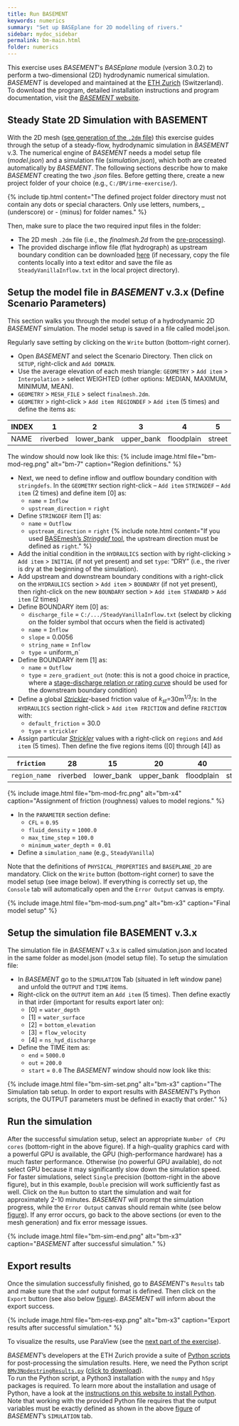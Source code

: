 ```yaml
---
title: Run BASEMENT
keywords: numerics
summary: "Set up BASEplane for 2D modelling of rivers."
sidebar: mydoc_sidebar
permalink: bm-main.html
folder: numerics
---
```


This exercise uses *BASEMENT*'s *BASEplane* module (version 3.0.2) to perform a two-dimensional (2D) hydrodynamic numerical simulation. *BASEMENT* is developed and maintained at the [ETH Zurich](https://ethz.ch/en.html) (Switzerland). To download the program, detailed installation instructions and program documentation, visit the  [*BASEMENT* website](https://basement.ethz.ch/).

## Steady State 2D Simulation with BASEMENT
With the 2D mesh ([see generation of the `.2dm` file](#bm-pre.html)) this exercise guides through the setup of a steady-flow, hydrodynamic simulation in *BASEMENT* v.3. The numerical engine of *BASEMENT* needs a model setup file (*model.json*) and a simulation file (*simulation.json*), which both are created automatically by *BASEMENT*. The following sections describe how to make *BASEMENT* creating the two *.json* files. Before getting there, create a new project folder of your choice (e.g., `C:/BM/irme-exercise/`). 

{% include tip.html content="The defined project folder directory must not contain any dots or special characters. Only use letters, numbers, *_* (underscore) or *-* (minus) for folder names." %} 

Then, make sure to place the two required input files in the folder: 

- The 2D mesh `.2dm` file (i.e., the *finalmesh.2d* from the [pre-processing](bm-pre.html)).
- The provided discharge inflow file (flat hydrograph) as upstream boundary condition can be downloaded [here](https://github.com/hydro-informatics/materials/blob/master/numerics/SteadyVanillaInflow.txt) (if necessary, copy the file contents locally into a text editor and save the file as `SteadyVanillaInflow.txt` in the local project directory).


##	Setup the model file in *BASEMENT* v.3.x (Define Scenario Parameters)
This section walks you through the model setup of a hydrodynamic 2D *BASEMENT* simulation. The model setup is saved in a file called model.json. 

Regularly save setting by clicking on the `Write` button (bottom-right corner).
- Open *BASEMENT* and select the Scenario Directory. Then click on `SETUP`, right-click and `Add DOMAIN`. 
- Use the average elevation of each mesh triangle: `GEOMETRY` > `Add item` > `Interpolation` > select WEIGHTED (other options: MEDIAN, MAXIMUM, MINIMUM, MEAN).
- `GEOMETRY` > `MESH_FILE` > select `finalmesh.2dm`.
- `GEOMETRY` > right-click > `Add item REGIONDEF` > `Add item` (5 times) and define the items as:

| INDEX | 1        | 2          | 3          | 4          | 5      |
|-------|----------|------------|------------|------------|--------|
| NAME  | riverbed | lower_bank | upper_bank | floodplain | street |

The window should now look like this:
<a name="bm-mod-reg"></a>
{% include image.html file="bm-mod-reg.png" alt="bm-7" caption="Region definitions." %} 
 
- Next, we need to define inflow and outflow boundary condition with `stringdefs`. In the `GEOMETRY` section right-click – `Add item` `STRINGDEF` – `Add item` (2 times) and define item [0] as:
    * `name` = `Inflow`
    * `upstream_direction` = `right`
- Define `STRINGDEF` item [1] as:
    * `name` = `Outflow`
    * `upstream_direction` = `right` 
    {% include note.html content="If you used [BASEmesh’s *Stringdef* tool](bm-pre.html#stringdef), the upstream direction must be defined as `right`." %}
- Add the initial condition in the `HYDRAULICS` section with by right-clicking > `Add item` > `INITIAL` (if not yet present) and set `type`: “DRY” (i.e., the river is dry at the beginning of the simulation).<a name="init"></a>
- Add upstream and downstream boundary conditions with a right-click on the `HYDRAULICS` section > `Add item` > `BOUNDARY` (if not yet present), then right-click on the new `BOUNDARY` section > `Add item STANDARD` > `Add item` (2 times) 
- Define BOUNDARY item [0] as:<a name="bound"></a>
    * `discharge_file` = `C:/.../SteadyVanillaInflow.txt` (select by clicking on the folder symbol that occurs when the field is activated)
    * `name` = `Inflow`
    * `slope` = 0.0056
    * `string_name` = `Inflow`
    * `type` = uniform_n`
- Define BOUNDARY item [1] as:
    * `name` = `Outflow`
    * `type` = `zero_gradient_out` (note: this is not a good choice in practice, where a [stage-discharge relation or rating curve](https://en.wikipedia.org/wiki/Rating_curve) should be used for the downstream boundary condition)
- Define a global [*Strickler*](https://en.wikipedia.org/wiki/Manning_formula)-based friction value of *k<sub>st</sub>*=30m<sup>1/3</sup>/s: In the `HYDRAULICS` section right-click > `Add item FRICTION` and define `FRICTION` with:
    * `default_friction` = 30.0
    * `type` = `strickler`
- Assign particular [*Strickler*](https://en.wikipedia.org/wiki/Manning_formula) values with a right-click on `regions` and `Add item` (5 times). Then define the five regions items ([0] through [4]) as <a name="fric"></a>

| `friction`  | 28       | 15         | 20         | 40         | 85     |
|-------------|----------|------------|------------|------------|--------|
|`region_name`| riverbed | lower_bank | upper_bank | floodplain | street |

<a name="bm-mod-frc"></a>
{% include image.html file="bm-mod-frc.png" alt="bm-x4" caption="Assignment of friction (roughness) values to model regions." %}  

- In the `PARAMETER` section define:
    * `CFL` = `0.95`
    * `fluid_density` = `1000.0`
    * `max_time_step` = `100.0`
    * `minimum_water_depth` =` 0.01`
- Define a `simulation_name` (e.g., `SteadyVanilla`)

Note that the definitions of `PHYSICAL_PROPERTIES` and `BASEPLANE_2D` are mandatory.
Click on the `Write` button (bottom-right corner) to save the model setup (see image below). If everything is correctly set up, the `Console` tab will automatically open and the `Error Output` canvas is empty.
 
<a name="bm-mod-sum"></a>
{% include image.html file="bm-mod-sum.png" alt="bm-x3" caption="Final model setup" %} 

##	Setup the simulation file BASEMENT v.3.x
The simulation file in *BASEMENT* v.3.x is called simulation.json and located in the same folder as model.json (model setup file). To setup the simulation file:
- In *BASEMENT* go to the `SIMULATION` Tab (situated in left window pane) and unfold the `OUTPUT` and `TIME` items. 
- Right-click on the `OUTPUT` item an `Add item` (5 times). Then define exactly in that irder (important for results export later on):
    * [0] = `water_depth`
    * [1] = `water_surface`
    * [2] = `bottom_elevation`
    * [3] = `flow_velocity`
    * [4] = `ns_hyd_discharge`
- Define the TIME item as:
    * `end` = `5000.0`
    * `out` = `200.0`
    * `start` = `0.0`
The *BASEMENT* window should now look like this:
 
<a name="bm-sim-set"></a>
{% include image.html file="bm-sim-set.png" alt="bm-x3" caption="The Simulation tab setup. In order to export results with *BASEMENT*’s Python scripts, the OUTPUT parameters must be defined in exactly that order." %} 

##	Run the simulation
After the successful simulation setup, select an appropriate `Number of CPU cores` (bottom-right in the above figure). If a high-quality graphics card with a powerful GPU is available, the GPU (high-performance hardware) has a much faster performance. Otherwise (no powerful GPU available), do not select GPU because it may significantly slow down the simulation speed.
For faster simulations, select `Single` precision (bottom-right in the above figure), but in this example, `Double` precision will work sufficiently fast as well. Click on the `Run` button to start the simulation and wait for approximately 2-10 minutes. *BASEMENT* will prompt the simulation progress, while the `Error Output` canvas should remain white (see below [figure](#bm-sim-end)). If any error occurs, go back to the above sections (or even to the mesh generation) and fix error message issues.

<a name="bm-sim-end"></a>
{% include image.html file="bm-sim-end.png" alt="bm-x3" caption="*BASEMENT* after successful simulation." %} 

## Export results
Once the simulation successfully finished, go to *BASEMENT*'s `Results` tab and make sure that the `xdmf` output format is defined. Then click on the `Export` button (see also below [figure](#bm-res-exp)). *BASEMENT* will inform about the export success.

<a name="bm-res-exp"></a>
{% include image.html file="bm-res-exp.png" alt="bm-x3" caption="Export results after successful simulation." %} 

To visualize the results, use ParaView (see the [next part of the exercise](bm-post.html)). 

*BASEMENT*’s developers at the ETH Zurich provide a suite of [Python scripts](http://people.ee.ethz.ch/~basement/baseweb/download/tools/python-scripts/) for post-processing the simulation results. Here, we need the Python script [`BMv3NodestringResults.py`](http://people.ee.ethz.ch/~basement/baseweb/download/tools/python-scripts/BMv3NodestringResults.py) ([click to download](ttp://people.ee.ethz.ch/~basement/baseweb/download/tools/python-scripts/BMv3NodestringResults.py)).  
 To run the Python script, a Python3 installation with the `numpy` and `h5py` packages is required. To learn more about the installation and usage of Python, have a look at the [instructions on this website to install Python](hy_install.html).
Note that working with the provided Python file requires that the output variables must be exactly defined as shown in the above [figure](#bm-sim-set) of *BASEMENT*’s `SIMULATION` tab.
 

